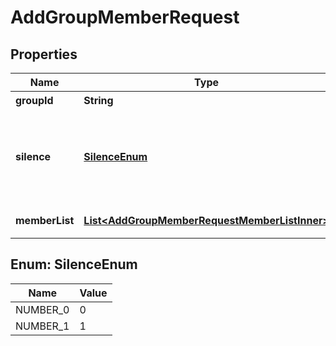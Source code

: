 

# AddGroupMemberRequest


## Properties

| Name | Type | Description | Notes |
|------------ | ------------- | ------------- | -------------|
|**groupId** | **String** | 操作的群 ID |  |
|**silence** | [**SilenceEnum**](#SilenceEnum) | 是否静默加人。0：非静默加人；1：静默加人。不填该字段默认为0 |  [optional] |
|**memberList** | [**List&lt;AddGroupMemberRequestMemberListInner&gt;**](AddGroupMemberRequestMemberListInner.md) | 待添加的群成员数组 |  |



## Enum: SilenceEnum

| Name | Value |
|---- | -----|
| NUMBER_0 | 0 |
| NUMBER_1 | 1 |



